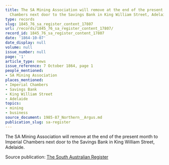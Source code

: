 ```yaml
---
title: The SA Mining Association will remove at the end of the present month to Imperial
  Chambers next door to the Savings Bank in King William Street, Adelaide.
type: records
slug: 1845_76_sa_register_content_17807
url: /records/1845_76_sa_register_content_17807/
record_id: 1845_76_sa_register_content_17807
date: '1864-10-07'
date_display: null
volume: null
issue_number: null
page: '1'
article_type: news
issue_reference: 7 October 1864, page 1
people_mentioned:
- SA Mining Association
places_mentioned:
- Imperial Chambers
- Savings Bank
- King William Street
- Adelaide
topics:
- mining
- business
source_document: 1985-87_Northern__Argus.md
publication_slug: sa-register
---
```


The SA Mining Association will remove at the end of the present month to Imperial Chambers next door to the Savings Bank in King William Street, Adelaide.

Source publication: [The South Australian Register](/publications/sa-register/)
